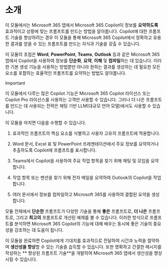 # 소개

이 모듈에서는 Microsoft 365 앱에서 Microsoft 365 Copilot이 정보를 **요약하도록** 효과적이고 상황에 맞는 프롬프트를 만드는 방법을 알아봅니다. Copilot에 대한 프롬프트 기술을 향상하려는 경우 이 모듈을 통해 Microsoft 365 Copilot에서 정확하고 유용한 결과를 얻을 수 있는 프롬프트를 만드는 지식과 기술을 갖출 수 있습니다.

이 모듈의 초점은 **Word**, **PowerPoint**, **Teams**, **Outlook** 등과 같은 Microsoft 365 앱에서 Copilot을 사용하여 정보를 **단순화**, **요약**, **이해** 및 **컴파일**하는 데 있습니다. 이러한 기본 생성 기능을 사용하는 방법뿐만 아니라 원하는 결과를 생성하는 데 필요한 모든 요소를 포함하는 효율적인 프롬프트를 요약하는 방법도 알아봅니다.

> [!IMPORTANT]
> 이 모듈에서 다루는 많은 Copilot 기능은 Microsoft 365 Copilot 라이선스 또는 Copilot Pro 라이선스를 사용하는 고객만 사용할 수 있습니다. 그러나 더 나은 프롬프트를 만드는 데 사용되는 전략은 채팅 기반 LLM(대규모 언어 모델)에서도 사용할 수 있습니다.

이 모듈을 마치면 다음을 수행할 수 있습니다.

1. 효과적인 프롬프트의 핵심 요소를 식별하고 사용자 고유의 프롬프트에 적용합니다.

1. Word 문서, Excel 표 및 PowerPoint 프레젠테이션에서 주요 정보를 요약하거나 추출하도록 Copilot에 프롬프트를 표시합니다.

1. Teams에서 Copilot을 사용하여 주요 작업 항목을 찾기 위해 채팅 및 모임을 요약합니다.

1. 작업 항목 또는 멘션을 찾기 위해 전자 메일을 요약하여 Outlook의 Copilot을 작업합니다.

1. 여러 문서에서 정보를 컴파일하고 Microsoft 365를 사용하여 결합된 요약을 생성합니다.

모듈 전체에서 **단순한** 프롬프트가 다양한 기술을 통해 **좋은** 프롬프트로, **더 나은** 프롬프트로, 그리고 **최고의** 프롬프트로 개선된 예제를 볼 수 있습니다. 이러한 방식으로 프롬프트를 분석하면 Microsoft 365 Copilot의 기능에 대해 배우는 동시에 좋은 기술의 중요성을 강조하는 데 도움이 됩니다.

이 모듈을 완료하면 Copilot에게 기대치를 효과적으로 전달하여 시간과 노력을 절약하며 **생산성을 향상**할 수 있는 기술을 습득할 수 있습니다. 또한 명확하고 간결한 메시지를 작성하는 ** 향상된 프롬프트 기술**을 개발하여 Microsoft 365 앱에서 생산성을 향상시킬 수 있습니다.
